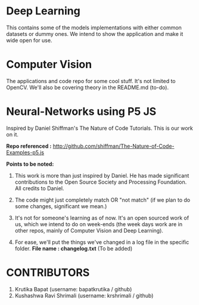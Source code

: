 # Deep Learning
This contains some of the models implementations with either common datasets or
dummy ones. We intend to show the application and make it wide open for use.

# Computer Vision
The applications and code repo for some cool stuff. It's not limited to OpenCV.
We'll also be covering theory in the README.md (to-do).

# Neural-Networks using P5 JS
Inspired by Daniel Shiffman's The Nature of Code Tutorials. This is our work on it. 

**Repo referenced :** http://github.com/shiffman/The-Nature-of-Code-Examples-p5.js

**Points to be noted:**

1) This work is more than just inspired by Daniel. He has made significant contributions to the Open Source Society and Processing Foundation. All credits to Daniel. 

2) The code might just completely match OR "not match" (if we plan to do some changes, significant we mean.) 

3) It's not for someone's learning as of now. It's an open sourced work of us, which we intend to do on week-ends (the week days work are in other repos, mainly of Computer Vision and Deep Learning). 

4) For ease, we'll put the things we've changed in a log file in the specific folder. **File name : changelog.txt** (To be added)

# CONTRIBUTORS

1. Krutika Bapat (username: bapatkrutika / github)
2. Kushashwa Ravi Shrimali (username: krshrimali / github)
